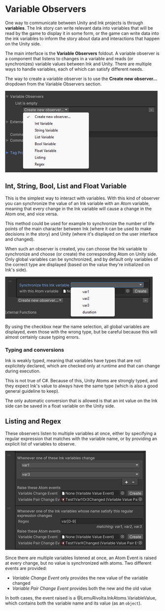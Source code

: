 ﻿---
uid: variable-observers
---
# Variable Observers

One way to communicate between Unity and Ink projects is through **variables**. The Ink story can write relevant data into variables that will be read by the game to display it in some form, or the game can write data into the ink variables to inform the story about data and interactions that happen on the Unity side.

The main interface is the **Variable Observers** foldout. A variable observer is a component that listens to changes in a variable and reads (or synchronizes) variable values between Ink and Unity. There are multiple ways to handle variables, each of which can satisfy different needs.

The way to create a variable observer is to use the **Create new observer...** dropdown from the Variable Observers section.

![](../images/observers-create.png)

## Int, String, Bool, List and Float Variable

This is the simplest way to interact with variables. With this kind of observer you can synchronize the value of an Ink variable with an Atom variable, meaning that every change in the Ink variable will cause a change in the Atom one, and vice versa.

This method could be used for example to synchronize the number of life points of the main character between Ink (where it can be used to make decisions in the story) and Unity (where it's displayed on the user interface and changed).

When such an observer is created, you can choose the Ink variable to synchronize and choose (or create) the corresponding Atom on Unity side. Only global variables can be synchronized, and by default only variables of the correct type are displayed (based on the value they're initialized on Ink's side).

![](../images/observers-synch-1.png)

By using the checkbox near the name selection, all global variables are displayed, even those with the wrong type, but be careful because this will almost certainly cause typing errors.

### Typing and conversions

Ink is weakly typed, meaning that variables have types that are not explicitely declared, which are checked only at runtime and that can change during execution.

This is not true of C#. Because of this, Unity Atoms are strongly typed, and they expect Ink's value to always have the same type (which is also a good general guideline to keep).

The only automatic conversion that is allowed is that an int value on the Ink side can be saved in a float variable on the Unity side.

## Listing and Regex

These observers listen to multiple variables at once, either by specifying a regular expression that matches with the variable name, or by providing an explicit list of variables to observe.

![](../images/observers-synch-2.png)

Since there are multiple variables listened at once, an Atom Event is raised at every change, but no value is synchronized with atoms. Two different events are provided:

- *Variable Change Event* only provides the new value of the variable changed
- *Variable Pair Change Event* provides both the new and the old value

In both cases, the event raised is a @LemuRivolta.InkAtoms.VariableValue, which contains both the variable name and its value (as an `object`).